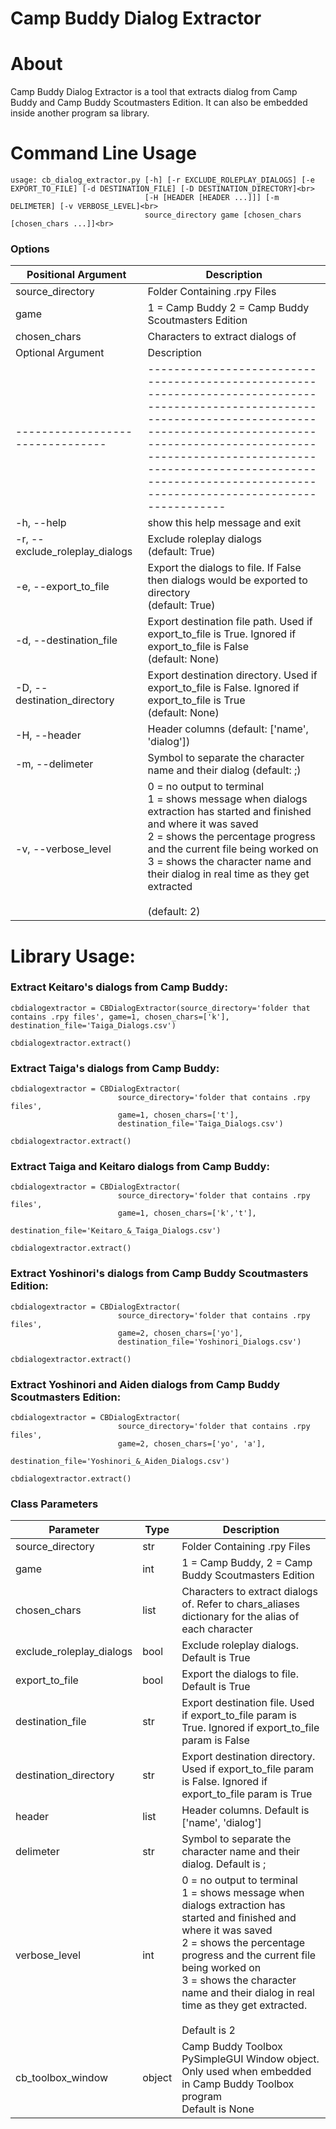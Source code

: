 # Camp Buddy Dialog Extractor

# About

Camp Buddy Dialog Extractor is a tool that extracts dialog from Camp Buddy and Camp Buddy Scoutmasters Edition.
It can also be embedded inside another program sa library.

# Command Line Usage
```
usage: cb_dialog_extractor.py [-h] [-r EXCLUDE_ROLEPLAY_DIALOGS] [-e EXPORT_TO_FILE] [-d DESTINATION_FILE] [-D DESTINATION_DIRECTORY]<br>
                              [-H [HEADER [HEADER ...]]] [-m DELIMETER] [-v VERBOSE_LEVEL]<br>
                              source_directory game [chosen_chars [chosen_chars ...]]<br>
```

### Options
| Positional Argument | Description                                        |
|---------------------|----------------------------------------------------|
| source_directory    | Folder Containing .rpy Files                       |
| game                | 1 = Camp Buddy 2 = Camp Buddy Scoutmasters Edition |
| chosen_chars        | Characters to extract dialogs of                   |
| Optional Argument              | Description                                                                                                                                                                                                                                                                                              |
|--------------------------------|----------------------------------------------------------------------------------------------------------------------------------------------------------------------------------------------------------------------------------------------------------------------------------------------------------|
| -h, --help                     | show this help message and exit                                                                                                                                                                                                                                                                          |
| -r, --exclude_roleplay_dialogs | Exclude roleplay dialogs <br>(default: True)                                                                                                                                                                                                                                                             |
| -e, --export_to_file           | Export the dialogs to file. If False then dialogs would be exported to directory<br>(default: True)                                                                                                                                                                                                      |
| -d, --destination_file         | Export destination file path. Used if export_to_file is True. Ignored if export_to_file is False<br>(default: None)                                                                                                                                                                                      |
| -D, --destination_directory    | Export destination directory. Used if export_to_file is False. Ignored if export_to_file is True<br>(default: None)                                                                                                                                                                                      |
| -H, --header                   | Header columns (default: ['name', 'dialog'])                                                                                                                                                                                                                                                             |
| -m, --delimeter                | Symbol to separate the character name and their dialog (default: ;)                                                                                                                                                                                                                                      |
| -v, --verbose_level            | 0 = no output to terminal<br>1 = shows message when dialogs extraction has started and finished and where it was saved<br>2 = shows the percentage progress and the current file being worked on<br>3 = shows the character name and their dialog in real time as they get extracted<br><br>(default: 2) |

# Library Usage:
### Extract Keitaro's dialogs from Camp Buddy:
```
cbdialogextractor = CBDialogExtractor(source_directory='folder that contains .rpy files', game=1, chosen_chars=['k'], destination_file='Taiga_Dialogs.csv')

cbdialogextractor.extract()
```
### Extract Taiga's dialogs from Camp Buddy:
```
cbdialogextractor = CBDialogExtractor(
                        source_directory='folder that contains .rpy files', 
                        game=1, chosen_chars=['t'], 
                        destination_file='Taiga_Dialogs.csv')

cbdialogextractor.extract()
```
### Extract Taiga and Keitaro dialogs from Camp Buddy:
```
cbdialogextractor = CBDialogExtractor(
                        source_directory='folder that contains .rpy files', 
                        game=1, chosen_chars=['k','t'], 
                        destination_file='Keitaro_&_Taiga_Dialogs.csv')

cbdialogextractor.extract()
```
### Extract Yoshinori's dialogs from Camp Buddy Scoutmasters Edition:
```
cbdialogextractor = CBDialogExtractor(
                        source_directory='folder that contains .rpy files', 
                        game=2, chosen_chars=['yo'], 
                        destination_file='Yoshinori_Dialogs.csv')

cbdialogextractor.extract()
```
### Extract Yoshinori and Aiden dialogs from Camp Buddy Scoutmasters Edition:
```
cbdialogextractor = CBDialogExtractor(
                        source_directory='folder that contains .rpy files', 
                        game=2, chosen_chars=['yo', 'a'], 
                        destination_file='Yoshinori_&_Aiden_Dialogs.csv')

cbdialogextractor.extract()
```

### Class Parameters
| Parameter                | Type   | Description                                                                                                                                                                                                                                                                                                |
|--------------------------|--------|------------------------------------------------------------------------------------------------------------------------------------------------------------------------------------------------------------------------------------------------------------------------------------------------------------|
| source_directory         | str    | Folder Containing .rpy Files                                                                                                                                                                                                                                                                               |
| game                     | int    | 1 = Camp Buddy, 2 = Camp Buddy Scoutmasters Edition                                                                                                                                                                                                                                                        |
| chosen_chars             | list   | Characters to extract dialogs of. Refer to chars_aliases dictionary for the alias of each character                                                                                                                                                                                                        |
| exclude_roleplay_dialogs | bool   | Exclude roleplay dialogs. Default is True                                                                                                                                                                                                                                                                  |
| export_to_file           | bool   | Export the dialogs to file. Default is True                                                                                                                                                                                                                                                                |
| destination_file         | str    | Export destination file. Used if export_to_file param is True. Ignored if export_to_file param is False                                                                                                                                                                                                                             |
| destination_directory    | str    | Export destination directory. Used if export_to_file param is False. Ignored if export_to_file param is True                                                                                                                                                                                               |
| header                   | list   | Header columns. Default is ['name', 'dialog']                                                                                                                                                                                                                                                              |
| delimeter                | str    | Symbol to separate the character name and their dialog. Default is ;                                                                                                                                                                                                                                       |
| verbose_level            | int    | 0 = no output to terminal<br>1 = shows message when dialogs extraction has started and finished and where it was saved<br>2 = shows the percentage progress and the current file being worked on<br>3 = shows the character name and their dialog in real time as they get extracted. <br><br>Default is 2 |
| cb_toolbox_window        | object | Camp Buddy Toolbox PySimpleGUI Window object. Only used when embedded in Camp Buddy Toolbox program<br>Default is None                                                                                                                                                                                     |
